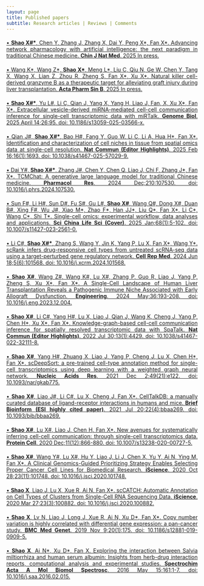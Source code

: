 ```yaml
---
layout: page
title: Published papers
subtitle: Research articles | Reviews | Comments
---
```


<div style="text-align: justify;margin-top: 20px">
<a href="#">&bull; <strong>Shao X#&#42;</strong>, Chen Y, Zhang J, Zhang X, Dai Y, Peng X&#42;, Fan X&#42;. Advancing network pharmacology with artificial intelligence: the next paradigm in traditional Chinese medicine. <strong>Chin J Nat Med</strong>. 2025 In press.</a>
</div>

<div style="text-align: justify;margin-top: 20px">
<a href="#">&bull; Wang K&#42;, Wang Z&#42;, <strong>Shao X&#42;</strong>, Meng L&#42;, Liu C, Qiu N, Ge W, Chen Y, Tang X, Wang X, Lian Z, Zhou R, Zheng S, Fan X&#42;, Xu X&#42;. Natural killer cell-derived granzyme B as a therapeutic target for alleviating graft injury during liver transplantation. <strong>Acta Pharm Sin B</strong>. 2025 In press.</a>
</div>

<div style="text-align: justify;margin-top: 20px">
<a href="https://doi.org/10.1186/s13059-025-03566-x">&bull; <strong>Shao X#&#42;</strong>, Yu L#, Li C, Qian J, Yang X, Yang H, Liao J, Fan, X, Xu X&#42;, Fan X&#42;. Extracellular vesicle-derived miRNA-mediated cell-cell communication inference for single-cell transcriptomic data with miRTalk. <strong>Genome Biol</strong>. 2025 April 14;26:95. doi: 10.1186/s13059-025-03566-x.</a>
</div>

<div style="text-align: justify;margin-top: 20px">
<a href="https://doi.org/10.1038/s41467-025-57029-9">&bull; Qian J#, <strong>Shao X#&#42;</strong>, Bao H#, Fang Y, Guo W, Li C, Li A, Hua H&#42;, Fan X&#42;. Identification and characterization of cell niches in tissue from spatial omics data at single-cell resolution. <strong>Nat Commun (Editor Highlights)</strong>. 2025 Feb 16;16(1):1693. doi: 10.1038/s41467-025-57029-9.</a>
</div>

<div style="text-align: justify;margin-top: 20px">
<a href="https://doi.org/10.1016/j.phrs.2024.107530">&bull; Dai Y#,  <strong>Shao X#&#42;</strong>, Zhang J#, Chen Y, Chen Q, Liao J, Chi F, Zhang J&#42;, Fan X&#42;. TCMChat: A generative large language model for traditional Chinese medicine. <strong>Pharmacol Res</strong>. 2024 Dec;210:107530. doi: 10.1016/j.phrs.2024.107530.</a>
</div>

<div style="text-align: justify;margin-top: 20px">
<a href="https://doi.org/10.1007/s11427-023-2561-0">&bull; Sun F#, Li H#, Sun D#, Fu S#, Gu L#, <strong>Shao X#</strong>, Wang Q#, Dong X#, Duan B#, Xing F#, Wu J#, Xiao M&#42;, Zhao F&#42;, Han JJ&#42;, Liu Q&#42;, Fan X&#42;, Li C&#42;, Wang C&#42;, Shi T&#42;. Single-cell omics: experimental workflow, data analyses and applications. <strong>Sci China Life Sci (Cover)</strong>. 2025 Jan;68(1):5-102. doi: 10.1007/s11427-023-2561-0.</a>
</div>

<div style="text-align: justify;margin-top: 20px">
<a href="https://doi.org/10.1016/j.xcrm.2024.101568">&bull; Li C#, <strong>Shao X#&#42;</strong>, Zhang S, Wang Y, Jin K, Yang P, Lu X, Fan X&#42;, Wang Y&#42;. scRank infers drug-responsive cell types from untreated scRNA-seq data using a target-perturbed gene regulatory network. <strong>Cell Rep Med</strong>. 2024 Jun 18;5(6):101568. doi: 10.1016/j.xcrm.2024.101568.</a>
</div>

<div style="text-align: justify;margin-top: 20px">
<a href="https://doi.org/10.1016/j.eng.2023.12.004">&bull; <strong>Shao X#</strong>, Wang Z#, Wang K#, Lu X#, Zhang P, Guo R, Liao J, Yang P, Zheng S, Xu X&#42;, Fan X&#42;. A Single-Cell Landscape of Human Liver Transplantation Reveals a Pathogenic Immune Niche Associated with Early Allograft Dysfunction. <strong>Engineering</strong>. 2024 May;36:193-208. doi: 10.1016/j.eng.2023.12.004.</a>
</div>

<div style="text-align: justify;margin-top: 20px">
<a href="https://doi.org/10.1038/s41467-022-32111-8">&bull; <strong>Shao X#</strong>, Li C#, Yang H#, Lu X, Liao J, Qian J, Wang K, Cheng J, Yang P, Chen H&#42;, Xu X&#42;, Fan X&#42;. Knowledge-graph-based cell-cell communication inference for spatially resolved transcriptomic data with SpaTalk. <strong>Nat Commun (Editor Highlights)</strong>. 2022 Jul 30;13(1):4429. doi: 10.1038/s41467-022-32111-8.</a>
</div>

<div style="text-align: justify;margin-top: 20px">
<a href="https://doi.org/10.1093/nar/gkab775">&bull; <strong>Shao X#</strong>, Yang H#, Zhuang X, Liao J, Yang P, Cheng J, Lu X, Chen H&#42;, Fan X&#42;. scDeepSort: a pre-trained cell-type annotation method for single-cell transcriptomics using deep learning with a weighted graph neural network. <strong>Nucleic Acids Res</strong>. 2021 Dec 2;49(21):e122. doi: 10.1093/nar/gkab775.</a>
</div>

<div style="text-align: justify;margin-top: 20px">
<a href="https://doi.org/10.1093/bib/bbaa269">&bull; <strong>Shao X#</strong>, Liao J#, Li C#, Lu X, Cheng J, Fan X&#42;. CellTalkDB: a manually curated database of ligand-receptor interactions in humans and mice. <strong>Brief Bioinform (ESI highly cited paper)</strong>. 2021 Jul 20;22(4):bbaa269. doi: 10.1093/bib/bbaa269.</a>
</div>

<div style="text-align: justify;margin-top: 20px">
<a href="https://doi.org/10.1007/s13238-020-00727-5">&bull; <strong>Shao X#</strong>, Lu X#, Liao J, Chen H, Fan X&#42;. New avenues for systematically inferring cell-cell communication: through single-cell transcriptomics data. <strong>Protein Cell</strong>. 2020 Dec;11(12):866-880. doi: 10.1007/s13238-020-00727-5.</a>
</div>

<div style="text-align: justify;margin-top: 20px">
<a href="https://doi.org/10.1016/j.isci.2020.101748">&bull; <strong>Shao X#</strong>, Wang Y#, Lu X#, Hu Y, Liao J, Li J, Chen X, Yu Y, Ai N, Ying M, Fan X&#42;. A Clinical Genomics-Guided Prioritizing Strategy Enables Selecting Proper Cancer Cell Lines for Biomedical Research. <strong>iScience</strong>. 2020 Oct 28;23(11):101748. doi: 10.1016/j.isci.2020.101748.</a>
</div>

<div style="text-align: justify;margin-top: 20px">
<a href="https://doi.org/10.1016/j.isci.2020.100882">&bull; <strong>Shao X</strong>, Liao J, Lu X, Xue R, Ai N, Fan X&#42;. scCATCH: Automatic Annotation on Cell Types of Clusters from Single-Cell RNA Sequencing Data. <strong>iScience</strong>. 2020 Mar 27;23(3):100882. doi: 10.1016/j.isci.2020.100882.</a>
</div>

<div style="text-align: justify;margin-top: 20px">
<a href="https://doi.org/10.1186/s12881-019-0909-5">&bull; <strong>Shao X</strong>, Lv N, Liao J, Long J, Xue R, Ai N, Xu D&#42;, Fan X&#42;. Copy number variation is highly correlated with differential gene expression: a pan-cancer study. <strong>BMC Med Genet</strong>. 2019 Nov 9;20(1):175. doi: 10.1186/s12881-019-0909-5.</a>
</div>

<div style="text-align: justify;margin-top: 20px">
<a href="10.1016/j.saa.2016.02.015">&bull; <strong>Shao X</strong>, Ai N&#42;, Xu D&#42;, Fan X. Exploring the interaction between Salvia miltiorrhiza and human serum albumin: Insights from herb-drug interaction reports, computational analysis and experimental studies. <strong>Spectrochim Acta A Mol Biomol Spectrosc</strong>. 2016 May 15;161:1-7. doi: 10.1016/j.saa.2016.02.015.</a>
</div>
